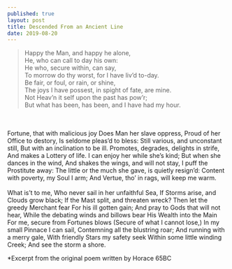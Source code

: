 ```yaml
---
published: true
layout: post
title: Descended From an Ancient Line 
date: 2019-08-20
---
```

>Happy the Man, and happy he alone,  
He, who can call to day his own:  
He who, secure within, can say,  
To morrow do thy worst, for I have liv’d to-day.  
Be fair, or foul, or rain, or shine,  
The joys I have possest, in spight of fate, are mine.  
Not Heav’n it self upon the past has pow’r;  
But what has been, has been, and I have had my hour.  
<br/>
<br/>
Fortune, that with malicious joy  
Does Man her slave oppress,  
Proud of her Office to destory,  
Is seldome pleas’d to bless:  
Still various, and unconstant still,  
But with an inclination to be ill.  
Promotes, degrades, delights in strife,  
And makes a Lottery of life.  
I can enjoy her while she’s kind;  
But when she dances in the wind,  
And shakes the wings, and will not stay,  
I puff the Prostitute away:  
The little or the much she gave, is quietly resign’d:  
Content with poverty, my Soul I arm;  
And Vertue, tho’ in rags, will keep me warm.  
<br/>
<br/>
What is’t to me,  
Who never sail in her unfaithful Sea,  
If Storms arise, and Clouds grow black;  
If the Mast split, and threaten wreck?  
Then let the greedy Merchant fear  
For his ill gotten gain;  
And pray to Gods that will not hear,  
While the debating winds and billows bear  
His Wealth into the Main  
For me, secure from Fortunes blows  
(Secure of what I cannot lose,)  
In my small Pinnace I can sail,  
Contemning all the blustring roar;  
And running with a merry gale,  
With friendly Stars my safety seek  
Within some little winding Creek;  
And see the storm a shore.  
  
*Excerpt from the original poem written by Horace 65BC
